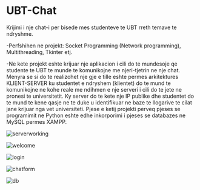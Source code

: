 # UBT-Chat
Krijimi i nje chat-i per bisede mes studenteve te UBT rreth temave te ndryshme.

-Perfshihen ne projekt: Socket Programming (Network programming), Multithreading, Tkinter etj.

-Ne kete projekt eshte krijuar nje aplikacion i cili do te mundesoje qe studente te  UBT te munde te komunikojne me njeri-tjetrin ne nje chat. Menyra se si do te realizohet nje gje e tille eshte permes arkitektures KLIENT-SERVER ku studentet e ndryshem (klientet) do te mund te komunikojne ne kohe reale me ndihmen e nje serveri i cili do te jete ne pronesi te universitetit. Ky server do te kete nje IP publike dhe studentet do te mund te kene qasje ne te duke u identifikuar ne baze te llogarive te cilat jane krijuar nga vet universiteti. Pjese e ketij projekti perveq pjeses se programimit ne Python eshte edhe inkorporimi i pjeses se databazes ne MySQL permes XAMPP.




![serverworking](https://user-images.githubusercontent.com/78213991/106371334-92c18400-6363-11eb-894e-fa37a3f11870.png)

![welcome](https://user-images.githubusercontent.com/78213991/106371348-b1c01600-6363-11eb-812e-34f43390623e.png)

![login](https://user-images.githubusercontent.com/78213991/106371364-ce5c4e00-6363-11eb-8769-019418854d2c.png)

![chatform](https://user-images.githubusercontent.com/78213991/106371367-d4eac580-6363-11eb-84f5-cbed2f6a32ca.png)

![db](https://user-images.githubusercontent.com/78213991/106371371-dae0a680-6363-11eb-8f73-748b16c3460e.png)
